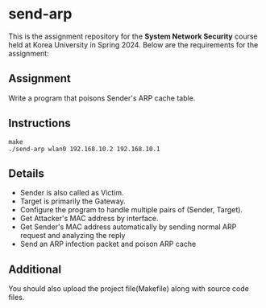 # send-arp
This is the assignment repository for the **System Network Security** course held at Korea University in Spring 2024. Below are the requirements for the assignment:

## Assignment
Write a program that poisons Sender's ARP cache table.

## Instructions
```
make
./send-arp wlan0 192.168.10.2 192.168.10.1
```

## Details
- Sender is also called as Victim.
- Target is primarily the Gateway.
- Configure the program to handle multiple pairs of (Sender, Target).
- Get Attacker's MAC address by interface.
- Get Sender's MAC address automatically by sending normal ARP request and analyzing the reply
- Send an ARP infection packet and poison ARP cache

## Additional
You should also upload the project file(Makefile) along with source code files.
